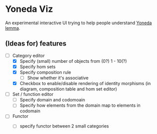 # Yoneda Viz

An experimental interactive UI trying to help people understand [Yoneda lemma](https://en.wikipedia.org/wiki/Yoneda_lemma).

## (Ideas for) features

- [ ] Category editor
    - [x] Specify (small) number of objects from (0?) 1 - 10(?)
    - [x] Specify hom sets
    - [x] Specify composition rule
        - [ ] Show whether it's associative
    - [x] Checkbox to enable/disable rendering of identity morphisms (in diagram, composition table and hom set editor)

- [ ] Set / function editor
   - [ ] Specify domain and codomoain
   - [ ] Specify how elements from the domain map to elements in codomain

- [ ] Functor
    - [ ] specify functor between 2 small categories


